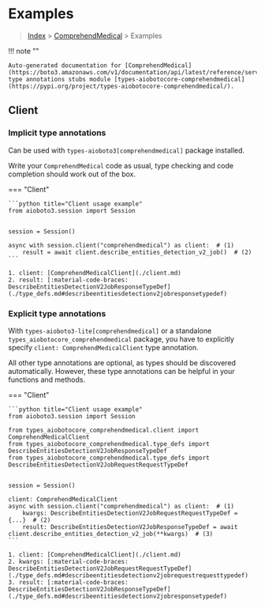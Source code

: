 # Examples

> [Index](../README.md) > [ComprehendMedical](./README.md) > Examples

!!! note ""

    Auto-generated documentation for [ComprehendMedical](https://boto3.amazonaws.com/v1/documentation/api/latest/reference/services/comprehendmedical.html#ComprehendMedical)
    type annotations stubs module [types-aiobotocore-comprehendmedical](https://pypi.org/project/types-aiobotocore-comprehendmedical/).

## Client

### Implicit type annotations

Can be used with `types-aioboto3[comprehendmedical]` package installed.

Write your `ComprehendMedical` code as usual,
type checking and code completion should work out of the box.



=== "Client"

    ```python title="Client usage example"
    from aioboto3.session import Session


    session = Session()

    async with session.client("comprehendmedical") as client:  # (1)
        result = await client.describe_entities_detection_v2_job()  # (2)
    ```

    1. client: [ComprehendMedicalClient](./client.md)
    2. result: [:material-code-braces: DescribeEntitiesDetectionV2JobResponseTypeDef](./type_defs.md#describeentitiesdetectionv2jobresponsetypedef) 






### Explicit type annotations

With `types-aioboto3-lite[comprehendmedical]`
or a standalone `types_aiobotocore_comprehendmedical` package, you have to explicitly specify
`client: ComprehendMedicalClient` type annotation.

All other type annotations are optional, as types should be discovered automatically.
However, these type annotations can be helpful in your functions and methods.


=== "Client"

    ```python title="Client usage example"
    from aioboto3.session import Session

    from types_aiobotocore_comprehendmedical.client import ComprehendMedicalClient
    from types_aiobotocore_comprehendmedical.type_defs import DescribeEntitiesDetectionV2JobResponseTypeDef
    from types_aiobotocore_comprehendmedical.type_defs import DescribeEntitiesDetectionV2JobRequestRequestTypeDef


    session = Session()

    client: ComprehendMedicalClient
    async with session.client("comprehendmedical") as client:  # (1)
        kwargs: DescribeEntitiesDetectionV2JobRequestRequestTypeDef = {...}  # (2)
        result: DescribeEntitiesDetectionV2JobResponseTypeDef = await client.describe_entities_detection_v2_job(**kwargs)  # (3)
    ```

    1. client: [ComprehendMedicalClient](./client.md)
    2. kwargs: [:material-code-braces: DescribeEntitiesDetectionV2JobRequestRequestTypeDef](./type_defs.md#describeentitiesdetectionv2jobrequestrequesttypedef) 
    3. result: [:material-code-braces: DescribeEntitiesDetectionV2JobResponseTypeDef](./type_defs.md#describeentitiesdetectionv2jobresponsetypedef) 







